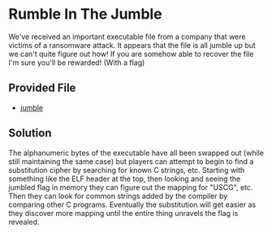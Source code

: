 # Rumble In The Jumble

We've received an important executable file from a company that were victims of a ransomware attack. It appears that the file is all jumble up but we can't quite figure out how! If you are somehow able to recover the file I'm sure you'll be rewarded! (With a flag)

## Provided File

* [jumble](jumble)

## Solution

The alphanumeric bytes of the executable have all been swapped out (while still maintaining the same case) but players can attempt to begin to find a substitution cipher by searching for known C strings, etc. Starting with something like the ELF header at the top, then looking and seeing the jumbled flag in memory they can figure out the mapping for "USCG", etc. Then they can look for common strings added by the compiler by comparing other C programs. Eventually the substitution will get easier as they discover more mapping until the entire thing unravels the flag is revealed.